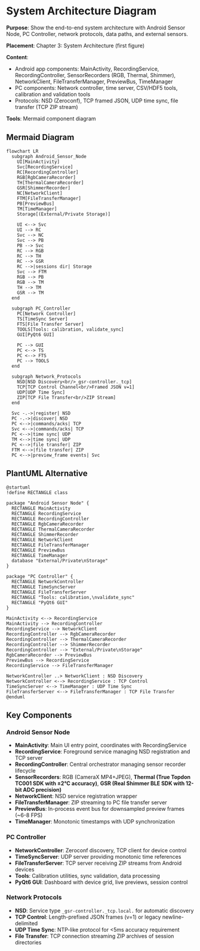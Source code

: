 # System Architecture Diagram

**Purpose**: Show the end-to-end system architecture with Android Sensor Node, PC Controller, network protocols, data paths, and external sensors.

**Placement**: Chapter 3: System Architecture (first figure)

**Content**:
- Android app components: MainActivity, RecordingService, RecordingController, SensorRecorders (RGB, Thermal, Shimmer), NetworkClient, FileTransferManager, PreviewBus, TimeManager
- PC components: Network controller, time server, CSV/HDF5 tools, calibration and validation tools
- Protocols: NSD (Zeroconf), TCP framed JSON, UDP time sync, file transfer (TCP ZIP stream)

**Tools**: Mermaid component diagram

## Mermaid Diagram

```mermaid
flowchart LR
  subgraph Android_Sensor_Node
    UI[MainActivity]
    Svc[RecordingService]
    RC[RecordingController]
    RGB[RgbCameraRecorder]
    TH[ThermalCameraRecorder]
    GSR[ShimmerRecorder]
    NC[NetworkClient]
    FTM[FileTransferManager]
    PB[PreviewBus]
    TM[TimeManager]
    Storage[(External/Private Storage)]

    UI <--> Svc
    UI --> RC
    Svc --> NC
    Svc --> PB
    PB --> Svc
    RC --> RGB
    RC --> TH
    RC --> GSR
    RC -->|sessions dir| Storage
    Svc --> FTM
    RGB --> PB
    RGB --> TM
    TH --> TM
    GSR --> TM
  end

  subgraph PC_Controller
    PC[Network Controller]
    TS[TimeSync Server]
    FTS[File Transfer Server]
    TOOLS[Tools: calibration, validate_sync]
    GUI[PyQt6 GUI]

    PC --> GUI
    PC <--> TS
    PC <--> FTS
    PC --> TOOLS
  end

  subgraph Network_Protocols
    NSD[NSD Discovery<br/>_gsr-controller._tcp]
    TCP[TCP Control Channel<br/>Framed JSON v=1]
    UDP[UDP Time Sync]
    ZIP[TCP File Transfer<br/>ZIP Stream]
  end

  Svc -.->|register| NSD
  PC -.->|discover| NSD
  PC <-->|commands/acks| TCP
  Svc <-->|commands/acks| TCP
  PC <-->|time sync| UDP
  TM <-->|time sync| UDP
  PC <-->|file transfer| ZIP
  FTM <-->|file transfer| ZIP
  PC <-->|preview_frame events| Svc
```

## PlantUML Alternative

```plantuml
@startuml
!define RECTANGLE class

package "Android Sensor Node" {
  RECTANGLE MainActivity
  RECTANGLE RecordingService
  RECTANGLE RecordingController
  RECTANGLE RgbCameraRecorder
  RECTANGLE ThermalCameraRecorder
  RECTANGLE ShimmerRecorder
  RECTANGLE NetworkClient
  RECTANGLE FileTransferManager
  RECTANGLE PreviewBus
  RECTANGLE TimeManager
  database "External/Private\nStorage"
}

package "PC Controller" {
  RECTANGLE NetworkController
  RECTANGLE TimeSyncServer
  RECTANGLE FileTransferServer
  RECTANGLE "Tools: calibration,\nvalidate_sync"
  RECTANGLE "PyQt6 GUI"
}

MainActivity <--> RecordingService
MainActivity --> RecordingController
RecordingService --> NetworkClient
RecordingController --> RgbCameraRecorder
RecordingController --> ThermalCameraRecorder
RecordingController --> ShimmerRecorder
RecordingController --> "External/Private\nStorage"
RgbCameraRecorder --> PreviewBus
PreviewBus --> RecordingService
RecordingService --> FileTransferManager

NetworkController ..> NetworkClient : NSD Discovery
NetworkController <--> RecordingService : TCP Control
TimeSyncServer <--> TimeManager : UDP Time Sync
FileTransferServer <--> FileTransferManager : TCP File Transfer
@enduml
```

## Key Components

### Android Sensor Node
- **MainActivity**: Main UI entry point, coordinates with RecordingService
- **RecordingService**: Foreground service managing NSD registration and TCP server
- **RecordingController**: Central orchestrator managing sensor recorder lifecycle
- **SensorRecorders**: RGB (CameraX MP4+JPEG), **Thermal (True Topdon TC001 SDK with ±2°C accuracy)**, **GSR (Real Shimmer BLE SDK with 12-bit ADC precision)**
- **NetworkClient**: NSD service registration wrapper
- **FileTransferManager**: ZIP streaming to PC file transfer server
- **PreviewBus**: In-process event bus for downsampled preview frames (~6-8 FPS)
- **TimeManager**: Monotonic timestamps with UDP synchronization

### PC Controller
- **NetworkController**: Zeroconf discovery, TCP client for device control
- **TimeSyncServer**: UDP server providing monotonic time references
- **FileTransferServer**: TCP server receiving ZIP streams from Android devices
- **Tools**: Calibration utilities, sync validation, data processing
- **PyQt6 GUI**: Dashboard with device grid, live previews, session control

### Network Protocols
- **NSD**: Service type `_gsr-controller._tcp.local.` for automatic discovery
- **TCP Control**: Length-prefixed JSON frames (v=1) or legacy newline-delimited
- **UDP Time Sync**: NTP-like protocol for <5ms accuracy requirement
- **File Transfer**: TCP connection streaming ZIP archives of session directories
